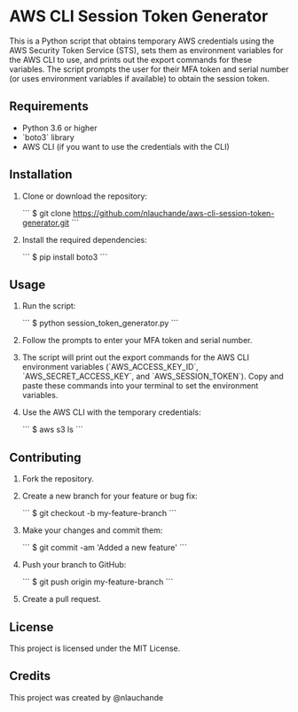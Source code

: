 # AWS CLI Session Token Generator

This is a Python script that obtains temporary AWS credentials using the AWS Security Token Service (STS), sets them as environment variables for the AWS CLI to use, and prints out the export commands for these variables. The script prompts the user for their MFA token and serial number (or uses environment variables if available) to obtain the session token.

## Requirements

- Python 3.6 or higher
- \`boto3\` library
- AWS CLI (if you want to use the credentials with the CLI)

## Installation

1. Clone or download the repository:

   \`\`\`
   $ git clone https://github.com/nlauchande/aws-cli-session-token-generator.git
   \`\`\`

2. Install the required dependencies:

   \`\`\`
   $ pip install boto3
   \`\`\`

## Usage

1. Run the script:

   \`\`\`
   $ python session_token_generator.py
   \`\`\`

2. Follow the prompts to enter your MFA token and serial number.

3. The script will print out the export commands for the AWS CLI environment variables (\`AWS_ACCESS_KEY_ID\`, \`AWS_SECRET_ACCESS_KEY\`, and \`AWS_SESSION_TOKEN\`). Copy and paste these commands into your terminal to set the environment variables.

4. Use the AWS CLI with the temporary credentials:

   \`\`\`
   $ aws s3 ls
   \`\`\`

## Contributing

1. Fork the repository.

2. Create a new branch for your feature or bug fix:

   \`\`\`
   $ git checkout -b my-feature-branch
   \`\`\`

3. Make your changes and commit them:

   \`\`\`
   $ git commit -am 'Added a new feature'
   \`\`\`

4. Push your branch to GitHub:

   \`\`\`
   $ git push origin my-feature-branch
   \`\`\`

5. Create a pull request.

## License

This project is licensed under the MIT License. 

## Credits

This project was created by @nlauchande
